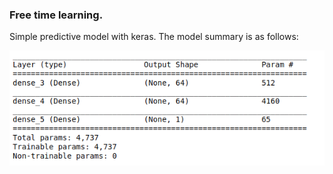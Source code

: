 ### Free time learning.  
Simple predictive model with keras. The model summary is as follows:

![Screenshot](modelSummary.png)
